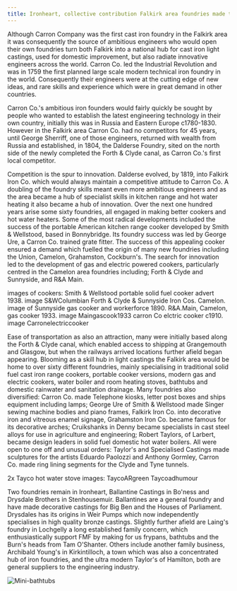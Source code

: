 ```yaml
---
title: Ironheart, collective contribution Falkirk area foundries made to improving public health
---
```

Although Carron Company was the first cast iron foundry in the Falkirk area it was consequently the source of ambitious engineers who would open their own foundries turn both Falkirk into a national hub for cast iron light castings, used for domestic improvement, but also radiate innovative engineers across the world. Carron Co. led the Industrial Revolution and was in 1759 the first planned large scale modern technical iron foundry in the world. Consequently their engineers were at the cutting edge of new ideas, and rare skills and experience which were in great demand in other countries.

Carron Co.'s ambitious iron founders would fairly quickly be sought by people who wanted to establish the latest engineering technology in their own country, initially this was in Russia and Eastern Europe c1780-1830. However in the Falkirk area Carron Co. had no competitors for 45 years, until George Sherriff, one of those engineers, returned with wealth from Russia and established, in 1804, the Dalderse Foundry, sited on the north side of the newly completed the Forth & Clyde canal, as Carron Co.'s first local competitor.

Competition is the spur to innovation. Dalderse evolved, by 1819, into Falkirk Iron Co. which would always maintain a competitive attitude to Carron Co. A doubling of the foundry skills meant even more ambitious engineers and as the area became a hub of specialist skills in kitchen range and hot water heating it also became a hub of innovation. Over the next one hundred years arise some sixty foundries, all engaged in making better cookers and hot water heaters. Some of the most radical developments included the success of the portable American kitchen range cooker developed by Smith & Wellstood, based in Bonnybridge. Its foundry success was led by George Ure, a Carron Co. trained grate fitter. The success of this appealing cooker ensured a demand which fuelled the origin of many new foundries including the Union, Camelon, Grahamston, Cockburn's. The search for innovation led to the development of gas and electric powered cookers, particularly centred in the Camelon area foundries including; Forth & Clyde and Sunnyside, and R&A Main.

images of cookers:
Smith & Wellstood portable solid fuel cooker advert 1938. image S&WColumbian
Forth & Clyde & Sunnyside Iron Cos. Camelon. image of Sunnyside gas cooker and workerforce 1890.
R&A.Main, Camelon, gas cooker 1933. image Maingascook1933
carron Co elctric cooker c1910. image Carronelectriccooker

Ease of transportation as also an attraction, many were initially based along the Forth & Clyde canal, which enabled access to shipping at Grangemouth and Glasgow, but when the railways arrived locations further afield began appearing. Blooming as a skill hub in light castings the Falkirk area would be home to over sixty different foundries, mainly specialising in traditional solid fuel cast iron range cookers, portable cooker versions, modern gas and electric cookers, water boiler and room heating stoves, bathtubs and domestic rainwater and sanitation drainage. Many foundries also diversified: Carron Co. made Telephone kiosks, letter post boxes and ships equipment including lamps; George Ure of Smith & Wellstood made Singer sewing machine bodies and piano frames, Falkirk Iron Co. into decorative iron and vitreous enamel signage, Grahamston Iron Co. became famous for its decorative arches; Cruikshanks in Denny became specialists in cast steel alloys for use in agriculture and engineering; Robert Taylors, of Larbert, became design leaders in solid fuel domestic hot water boilers. All were open to one off and unusual orders: Taylor's and Specialised Castings made sculptures for the artists Eduardo Paolozzi and Anthony Gormley, Carron Co. made ring lining segments for the Clyde and Tyne tunnels.

2x Tayco hot water stove images:
TaycoARgreen
Taycoadhumour

Two foundries remain in Ironheart, Ballantine Castings in Bo'ness and Drysdale Brothers in Stenhousemuir. Ballantines are a general foundry and have made decorative castings for Big Ben and the Houses of Parliament. Drysdales has its origins in Weir Pumps which now independently specialises in high quality bronze castings. Slightly further afield are Laing's foundry in Lochgelly a long established family concern, which enthusiastically support FMF by making for us frypans, bathtubs and the Burn's heads from Tam O'Shanter. Others include another family business, Archibald Young's in Kirkintilloch, a town which was also a concentrated hub of iron foundries, and the ultra modern Taylor's of Hamilton, both are general suppliers to the engineering industry.



![Mini-bathtubs](AIBathtubsx6.jpg)

